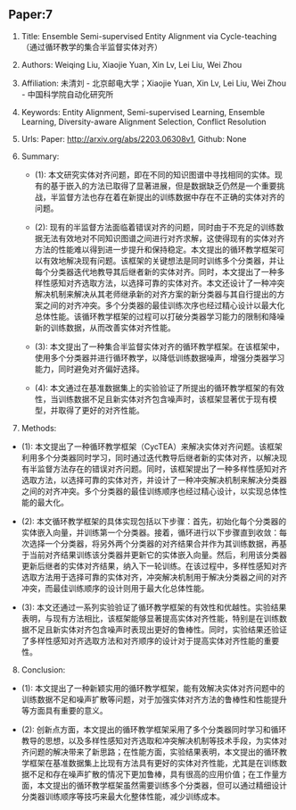 ## Paper:7




1. Title: Ensemble Semi-supervised Entity Alignment via Cycle-teaching（通过循环教学的集合半监督实体对齐）

2. Authors: Weiqing Liu, Xiaojie Yuan, Xin Lv, Lei Liu, Wei Zhou

3. Affiliation: 未清刘 - 北京邮电大学；Xiaojie Yuan, Xin Lv, Lei Liu, Wei Zhou - 中国科学院自动化研究所

4. Keywords: Entity Alignment, Semi-supervised Learning, Ensemble Learning, Diversity-aware Alignment Selection, Conflict Resolution

5. Urls: Paper: http://arxiv.org/abs/2203.06308v1, Github: None

6. Summary:

   - (1): 本文研究实体对齐问题，即在不同的知识图谱中寻找相同的实体。现有的基于嵌入的方法已取得了显著进展，但是数据缺乏仍然是一个重要挑战，半监督方法也存在着在新提出的训练数据中存在不正确的实体对齐的问题。
   
   - (2): 现有的半监督方法面临着错误对齐的问题，同时由于不充足的训练数据无法有效地对不同知识图谱之间进行对齐求解，这使得现有的实体对齐方法的性能难以得到进一步提升和保持稳定。本文提出的循环教学框架可以有效地解决现有问题。该框架的关键想法是同时训练多个分类器，并让每个分类器迭代地教导其后继者新的实体对齐。同时，本文提出了一种多样性感知对齐选取方法，以选择可靠的实体对齐。本文还设计了一种冲突解决机制来解决从其老师继承新的对齐方案的新分类器与其自行提出的方案之间的对齐冲突。多个分类器的最佳训练次序也经过精心设计以最大化总体性能。该循环教学框架的过程可以打破分类器学习能力的限制和降噪新的训练数据，从而改善实体对齐性能。
   
   - (3): 本文提出了一种集合半监督实体对齐的循环教学框架。在该框架中，使用多个分类器并进行循环教学，以降低训练数据噪声，增强分类器学习能力，同时避免对齐偏好选择。
   
   - (4): 本文通过在基准数据集上的实验验证了所提出的循环教学框架的有效性，当训练数据不足且新实体对齐包含噪声时，该框架显著优于现有模型，并取得了更好的对齐性能。
7. Methods: 

- (1): 本文提出了一种循环教学框架（CycTEA）来解决实体对齐问题。该框架利用多个分类器同时学习，同时通过迭代教导后继者新的实体对齐，以解决现有半监督方法存在的错误对齐问题。同时，该框架提出了一种多样性感知对齐选取方法，以选择可靠的实体对齐，并设计了一种冲突解决机制来解决分类器之间的对齐冲突。多个分类器的最佳训练顺序也经过精心设计，以实现总体性能的最大化。

- (2): 本文循环教学框架的具体实现包括以下步骤：首先，初始化每个分类器的实体嵌入向量，并训练第一个分类器。接着，循环进行以下步骤直到收敛：每次选择一个分类器，将另外两个分类器的对齐结果合并作为其训练数据，再基于当前对齐结果训练该分类器并更新它的实体嵌入向量。然后，利用该分类器更新后继者的实体对齐结果，纳入下一轮训练。在该过程中，多样性感知对齐选取方法用于选择可靠的实体对齐，冲突解决机制用于解决分类器之间的对齐冲突，而最佳训练顺序的设计则用于最大化总体性能。

- (3): 本文还通过一系列实验验证了循环教学框架的有效性和优越性。实验结果表明，与现有方法相比，该框架能够显著提高实体对齐性能，特别是在训练数据不足且新实体对齐包含噪声时表现出更好的鲁棒性。同时，实验结果还验证了多样性感知对齐选取方法和对齐顺序的设计对于提高实体对齐性能的重要性。





8. Conclusion:

- (1): 本文提出了一种新颖实用的循环教学框架，能有效解决实体对齐问题中的训练数据不足和噪声扩散等问题，对于加强实体对齐方法的鲁棒性和性能提升等方面具有重要的意义。

- (2): 创新点方面，本文提出的循环教学框架采用了多个分类器同时学习和循环教导的思想，以及多样性感知对齐选取和冲突解决机制等技术手段，为实体对齐问题的解决带来了新思路；在性能方面，实验结果表明，本文提出的循环教学框架在基准数据集上比现有方法具有更好的实体对齐性能，尤其是在训练数据不足和存在噪声扩散的情况下更加鲁棒，具有很高的应用价值；在工作量方面，本文提出的循环教学框架虽然需要训练多个分类器，但可以通过精细设计分类器训练顺序等技巧来最大化整体性能，减少训练成本。




